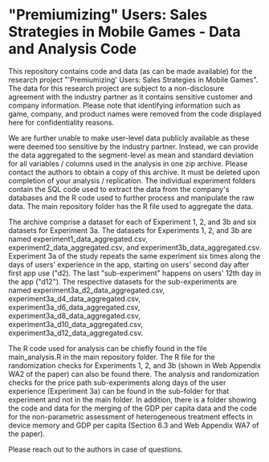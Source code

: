 # "Premiumizing" Users: Sales Strategies in Mobile Games - Data and Analysis Code

This repository contains code and data (as can be made available) for the research project "'Premiumizing' Users: Sales Strategies in Mobile Games". The data for this research project are subject to a non-disclosure agreement with the industry partner as it contains sensitive customer and company information. Please note that identifying information such as game, company, and product names were removed from the code displayed here for confidentiality reasons.

We are further unable to make user-level data publicly available as these were deemed too sensitive by the industry partner. Instead, we can provide the data aggregated to the segment-level as mean and standard deviation for all variables / columns used in the analysis in one zip archive. Please contact the authors to obtain a copy of this archive. It must be deleted upon completion of your analysis / replication. The individual experiment folders contain the SQL code used to extract the data from the company's databases and the R code used to further process and manipulate the raw data. The main repository folder has the R file used to aggregate the data.

The archive comprise a dataset for each of Experiment 1, 2, and 3b and six datasets for Experiment 3a. The datasets for Experiments 1, 2, and 3b are named experiment1_data_aggregated.csv, experiment2_data_aggregated.csv, and experiment3b_data_aggregated.csv. Experiment 3a of the study repeats the same experiment six times along the days of users' experience in the app, starting on users' second day after first app use ("d2). The last "sub-experiment" happens on users' 12th day in the app ("d12"). The respective datasets for the sub-experiments are named experiment3a_d2_data_aggregated.csv, experiment3a_d4_data_aggregated.csv, experiment3a_d6_data_aggregated.csv, experiment3a_d8_data_aggregated.csv, experiment3a_d10_data_aggregated.csv, experiment3a_d12_data_aggregated.csv. 

The R code used for analysis can be chiefly found in the file main_analysis.R in the main repository folder. The R file for the randomization checks for Experiments 1, 2, and 3b (shown in Web Appendix WA2 of the paper) can also be found there. The analysis and randomization checks for the price path sub-experiments along days of the user experience (Experiment 3a) can be found in the sub-folder for that experiment and not in the main folder. In addition, there is a folder showing the code and data for the merging of the GDP per capita data and the code for the non-parametric assessment of heterogeneous treatment effects in device memory and GDP per capita (Section 6.3 and Web Appendix WA7 of the paper).

Please reach out to the authors in case of questions.

